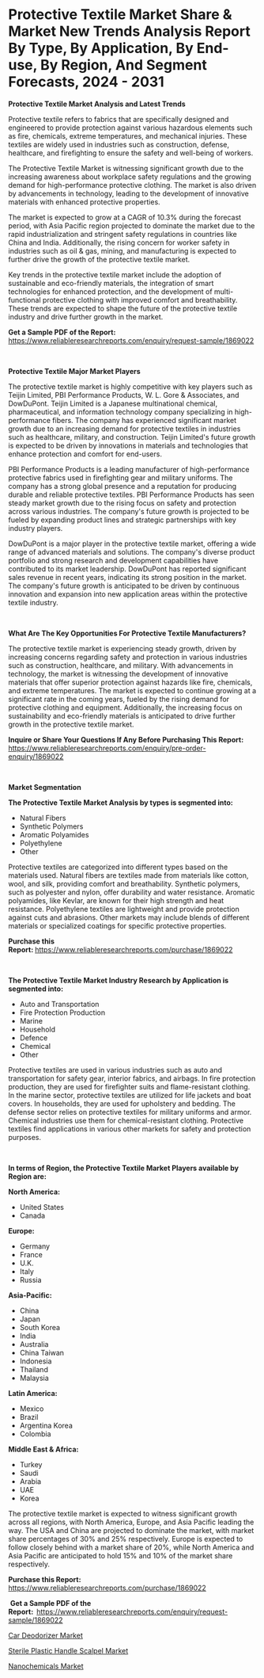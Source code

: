 <p><h1>Protective Textile Market Share & Market New Trends Analysis Report By Type, By Application, By End-use, By Region, And Segment Forecasts, 2024 - 2031</h1></p><p><strong>Protective Textile Market Analysis and Latest Trends</strong></p>
<p><p>Protective textile refers to fabrics that are specifically designed and engineered to provide protection against various hazardous elements such as fire, chemicals, extreme temperatures, and mechanical injuries. These textiles are widely used in industries such as construction, defense, healthcare, and firefighting to ensure the safety and well-being of workers.</p><p>The Protective Textile Market is witnessing significant growth due to the increasing awareness about workplace safety regulations and the growing demand for high-performance protective clothing. The market is also driven by advancements in technology, leading to the development of innovative materials with enhanced protective properties.</p><p>The market is expected to grow at a CAGR of 10.3% during the forecast period, with Asia Pacific region projected to dominate the market due to the rapid industrialization and stringent safety regulations in countries like China and India. Additionally, the rising concern for worker safety in industries such as oil & gas, mining, and manufacturing is expected to further drive the growth of the protective textile market.</p><p>Key trends in the protective textile market include the adoption of sustainable and eco-friendly materials, the integration of smart technologies for enhanced protection, and the development of multi-functional protective clothing with improved comfort and breathability. These trends are expected to shape the future of the protective textile industry and drive further growth in the market.</p></p>
<p><strong>Get a Sample PDF of the Report:&nbsp;</strong> <a href="https://www.reliableresearchreports.com/enquiry/request-sample/1869022">https://www.reliableresearchreports.com/enquiry/request-sample/1869022</a></p>
<p>&nbsp;</p>
<p><strong>Protective Textile Major Market Players</strong></p>
<p><p>The protective textile market is highly competitive with key players such as Teijin Limited, PBI Performance Products, W. L. Gore & Associates, and DowDuPont. Teijin Limited is a Japanese multinational chemical, pharmaceutical, and information technology company specializing in high-performance fibers. The company has experienced significant market growth due to an increasing demand for protective textiles in industries such as healthcare, military, and construction. Teijin Limited's future growth is expected to be driven by innovations in materials and technologies that enhance protection and comfort for end-users.</p><p>PBI Performance Products is a leading manufacturer of high-performance protective fabrics used in firefighting gear and military uniforms. The company has a strong global presence and a reputation for producing durable and reliable protective textiles. PBI Performance Products has seen steady market growth due to the rising focus on safety and protection across various industries. The company's future growth is projected to be fueled by expanding product lines and strategic partnerships with key industry players.</p><p>DowDuPont is a major player in the protective textile market, offering a wide range of advanced materials and solutions. The company's diverse product portfolio and strong research and development capabilities have contributed to its market leadership. DowDuPont has reported significant sales revenue in recent years, indicating its strong position in the market. The company's future growth is anticipated to be driven by continuous innovation and expansion into new application areas within the protective textile industry.</p></p>
<p>&nbsp;</p>
<p><strong>What Are The Key Opportunities For Protective Textile Manufacturers?</strong></p>
<p><p>The protective textile market is experiencing steady growth, driven by increasing concerns regarding safety and protection in various industries such as construction, healthcare, and military. With advancements in technology, the market is witnessing the development of innovative materials that offer superior protection against hazards like fire, chemicals, and extreme temperatures. The market is expected to continue growing at a significant rate in the coming years, fueled by the rising demand for protective clothing and equipment. Additionally, the increasing focus on sustainability and eco-friendly materials is anticipated to drive further growth in the protective textile market.</p></p>
<p><strong>Inquire or Share Your Questions If Any Before Purchasing This Report:</strong> <a href="https://www.reliableresearchreports.com/enquiry/pre-order-enquiry/1869022">https://www.reliableresearchreports.com/enquiry/pre-order-enquiry/1869022</a></p>
<p>&nbsp;</p>
<p><strong>Market Segmentation</strong></p>
<p><strong>The Protective Textile Market Analysis by types is segmented into:</strong></p>
<p><ul><li>Natural Fibers</li><li>Synthetic Polymers</li><li>Aromatic Polyamides</li><li>Polyethylene</li><li>Other</li></ul></p>
<p><p>Protective textiles are categorized into different types based on the materials used. Natural fibers are textiles made from materials like cotton, wool, and silk, providing comfort and breathability. Synthetic polymers, such as polyester and nylon, offer durability and water resistance. Aromatic polyamides, like Kevlar, are known for their high strength and heat resistance. Polyethylene textiles are lightweight and provide protection against cuts and abrasions. Other markets may include blends of different materials or specialized coatings for specific protective properties.</p></p>
<p><strong>Purchase this Report:&nbsp;</strong><a href="https://www.reliableresearchreports.com/purchase/1869022">https://www.reliableresearchreports.com/purchase/1869022</a></p>
<p>&nbsp;</p>
<p><strong>The Protective Textile Market Industry Research by Application is segmented into:</strong></p>
<p><ul><li>Auto and Transportation</li><li>Fire Protection Production</li><li>Marine</li><li>Household</li><li>Defence</li><li>Chemical</li><li>Other</li></ul></p>
<p><p>Protective textiles are used in various industries such as auto and transportation for safety gear, interior fabrics, and airbags. In fire protection production, they are used for firefighter suits and flame-resistant clothing. In the marine sector, protective textiles are utilized for life jackets and boat covers. In households, they are used for upholstery and bedding. The defense sector relies on protective textiles for military uniforms and armor. Chemical industries use them for chemical-resistant clothing. Protective textiles find applications in various other markets for safety and protection purposes.</p></p>
<p>&nbsp;</p>
<p><strong>In terms of Region, the Protective Textile Market Players available by Region are:</strong></p>
<p>
    <p> <strong> North America: </strong>
        <ul>
            <li>United States</li>
            <li>Canada</li>
        </ul>
        </p> 
    <p> <strong> Europe: </strong>
        <ul>
            <li>Germany</li>
            <li>France</li>
            <li>U.K.</li>
            <li>Italy</li>
            <li>Russia</li>
        </ul>
        </p> 
    <p> <strong> Asia-Pacific: </strong>
        <ul>
            <li>China</li>
            <li>Japan</li>
            <li>South Korea</li>
            <li>India</li>
            <li>Australia</li>
            <li>China Taiwan</li>
            <li>Indonesia</li>
            <li>Thailand</li>
            <li>Malaysia</li>
        </ul>
        </p> 
    <p> <strong> Latin America: </strong>
        <ul>
            <li>Mexico</li>
            <li>Brazil</li>
            <li>Argentina Korea</li>
            <li>Colombia</li>
        </ul>
        </p> 
    <p> <strong> Middle East & Africa: </strong>
        <ul>
            <li>Turkey</li>
            <li>Saudi</li>
            <li>Arabia</li>
            <li>UAE</li>
            <li>Korea</li>
        </ul>
    </p>
    </p>
<p><p>The protective textile market is expected to witness significant growth across all regions, with North America, Europe, and Asia Pacific leading the way. The USA and China are projected to dominate the market, with market share percentages of 30% and 25% respectively. Europe is expected to follow closely behind with a market share of 20%, while North America and Asia Pacific are anticipated to hold 15% and 10% of the market share respectively.</p></p>
<p><strong>Purchase this Report: </strong><a href="https://www.reliableresearchreports.com/purchase/1869022">https://www.reliableresearchreports.com/purchase/1869022</a></p>
<p>&nbsp;<strong>Get a Sample PDF of the Report:&nbsp;&nbsp;</strong><a href="https://www.reliableresearchreports.com/enquiry/request-sample/1869022">https://www.reliableresearchreports.com/enquiry/request-sample/1869022</a></p>
<p><strong></strong></p>
<p><p><a href="https://view.publitas.com/reportprime-1/global-car-deodorizer-market-size-and-market-trends-insights-and-projections-from-2023-to-2030/">Car Deodorizer Market</a></p><p><a href="https://view.publitas.com/reportprime-1/sterile-plastic-handle-scalpel-market-centers-on-aspects-such-as-market-growth-market-share-market-opportunity-and-projected-forecasts-spanning-from-2023-to-2030/">Sterile Plastic Handle Scalpel Market</a></p><p><a href="https://github.com/Sinjinluong3e0awx2m195k76/Market-Research-Report-List-1/blob/main/nanochemicals-market.md">Nanochemicals Market</a></p></p>